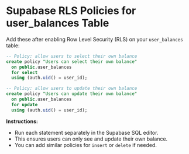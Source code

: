 # Supabase RLS Policies for user_balances Table

Add these after enabling Row Level Security (RLS) on your `user_balances` table:

```sql
-- Policy: allow users to select their own balance
create policy "Users can select their own balance"
  on public.user_balances
  for select
  using (auth.uid() = user_id);

-- Policy: allow users to update their own balance
create policy "Users can update their own balance"
  on public.user_balances
  for update
  using (auth.uid() = user_id);
```

**Instructions:**

- Run each statement separately in the Supabase SQL editor.
- This ensures users can only see and update their own balance.
- You can add similar policies for `insert` or `delete` if needed.
